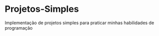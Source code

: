 # Projetos-Simples
Implementação de projetos simples para praticar minhas habilidades de programação
